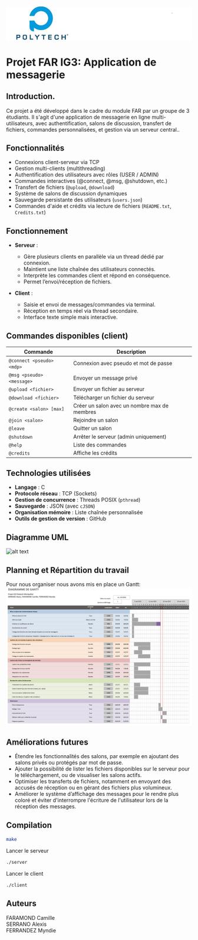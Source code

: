 ![alt text](picture/bordereaupolytech.png)

# Projet FAR IG3: Application de messagerie

## Introduction.
Ce projet a été développé dans le cadre du module FAR par un groupe de 3 étudiants. Il s'agit d'une application de messagerie en ligne multi-utilisateurs, avec authentification, salons de discussion, transfert de fichiers, commandes personnalisées, et gestion via un serveur central..<br>

## Fonctionnalités
- Connexions client-serveur via TCP
- Gestion multi-clients (multithreading)
- Authentification des utilisateurs avec rôles (USER / ADMIN)
- Commandes interactives (@connect, @msg, @shutdown, etc.)
- Transfert de fichiers (`@upload`, `@download`)
- Système de salons de discussion dynamiques
- Sauvegarde persistante des utilisateurs (`users.json`)
- Commandes d'aide et crédits via lecture de fichiers (`README.txt`, `Credits.txt`)<br>


## Fonctionnement

- **Serveur** :
  - Gère plusieurs clients en parallèle via un thread dédié par connexion.
  - Maintient une liste chaînée des utilisateurs connectés.
  - Interprète les commandes client et répond en conséquence.
  - Permet l’envoi/réception de fichiers.

- **Client** :
  - Saisie et envoi de messages/commandes via terminal.
  - Réception en temps réel via thread secondaire.
  - Interface texte simple mais interactive.<br>


## Commandes disponibles (client)

| Commande                      | Description                                       |
|------------------------------|---------------------------------------------------|
| `@connect <pseudo> <mdp>`    | Connexion avec pseudo et mot de passe             |
| `@msg <pseudo> <message>`    | Envoyer un message privé                          |
| `@upload <fichier>`          | Envoyer un fichier au serveur                     |
| `@download <fichier>`        | Télécharger un fichier du serveur                 |
| `@create <salon> [max]`      | Créer un salon avec un nombre max de membres     |
| `@join <salon>`              | Rejoindre un salon                                |
| `@leave`                     | Quitter un salon                                  |
| `@shutdown`                  | Arrêter le serveur (admin uniquement)             |
| `@help`                      | Liste des commandes                               |
| `@credits`                   | Affiche les crédits                               |

  
## Technologies utilisées
- **Langage** : C
- **Protocole réseau** : TCP (Sockets)
- **Gestion de concurrence** : Threads POSIX (`pthread`)
- **Sauvegarde** : JSON (avec `cJSON`)
- **Organisation mémoire** : Liste chaînée personnalisée
- **Outils de gestion de version** : GitHub

## Diagramme UML
![alt text](pictureReadme/uml.jpg)

## Planning et Répartition du travail
Pour nous organiser nous avons mis en place un Gantt:
![alt text](picture/Gantt.png)



## Améliorations futures
- Étendre les fonctionnalités des salons, par exemple en ajoutant des salons privés ou protégés par mot de passe. 
- Ajouter la possibilité de lister les fichiers disponibles sur le serveur pour le téléchargement, ou de visualiser les salons actifs. 
- Optimiser les transferts de fichiers, notamment en envoyant des accusés de réception ou en gérant des fichiers plus volumineux. 
- Améliorer le système d’affichage des messages pour le rendre plus coloré et éviter d'interrompre l'écriture de l'utilisateur lors de la réception des messages. 


## Compilation
```bash
make
```
Lancer le serveur
```bash
./server
```

Lancer le client
```bash
./client
```

## Auteurs
FARAMOND Camille <br>
SERRANO Alexis <br>
FERRANDEZ Myndie <br>
